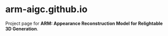 # arm-aigc.github.io


Project page for **ARM: Appearance Reconstruction Model for Relightable 3D Generation**.
